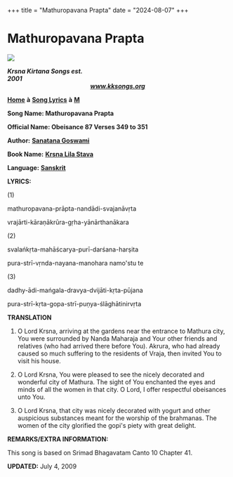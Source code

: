 +++
title = "Mathuropavana Prapta"
date = "2024-08-07"
+++

# Mathuropavana Prapta
**[![](http://kksongs.org/image_files/image002.jpg)](http://kksongs.org/)**

**_Krsna Kirtana Songs est. 2001_**                                                                                                                                                      **_www.kksongs.org_**

**[Home](http://kksongs.org/)** **à** **[Song Lyrics](http://kksongs.org/lyrics.html)** **à** **[M](http://kksongs.org/songs/song_m.html)**

**Song Name: Mathuropavana Prapta**

**Official Name: Obeisance 87 Verses 349 to 351**

**Author:** [**Sanatana Goswami**](http://kksongs.org/authors/list/sanatana_g.html)

**Book Name:** [**Krsna Lila Stava**](http://kksongs.org/authors/krsnalilastava.html)

**Language:** [**Sanskrit**](http://kksongs.org/language/list/sanskrit.html)

**LYRICS:**

(1)

mathuropavana-prāpta-nandādi-svajanāvṛta

vrajārti-kāraṇākrūra-gṛha-yānārthanākara

(2)

svalańkṛta-mahāścarya-purī-darśana-harṣita

pura-strī-vṛnda-nayana-manohara namo'stu te

(3)

dadhy-ādi-mańgala-dravya-dvijāti-kṛta-pūjana

pura-strī-kṛta-gopa-strī-puṇya-ślāghātinirvṛta

**TRANSLATION**

1) O Lord Krsna, arriving at the gardens near the entrance to Mathura city, You were surrounded by Nanda Maharaja and Your other friends and relatives (who had arrived there before You). Akrura, who had already caused so much suffering to the residents of Vraja, then invited You to visit his house.

2) O Lord Krsna, You were pleased to see the nicely decorated and wonderful city of Mathura. The sight of You enchanted the eyes and minds of all the women in that city. O Lord, I offer respectful obeisances unto You.

3) O Lord Krsna, that city was nicely decorated with yogurt and other auspicious substances meant for the worship of the brahmanas. The women of the city glorified the gopi's piety with great delight.

**REMARKS/EXTRA INFORMATION:**

This song is based on Srimad Bhagavatam Canto 10 Chapter 41.

**UPDATED:** July 4, 2009